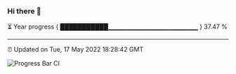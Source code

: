 ### Hi there 👋

⏳ Year progress { ███████████▁▁▁▁▁▁▁▁▁▁▁▁▁▁▁▁▁▁▁ } 37.47 %

---

⏰ Updated on Tue, 17 May 2022 18:28:42 GMT

![Progress Bar CI](https://github.com/ZhaoGui/ZhaoGui/workflows/Progress%20Bar%20CI/badge.svg)
